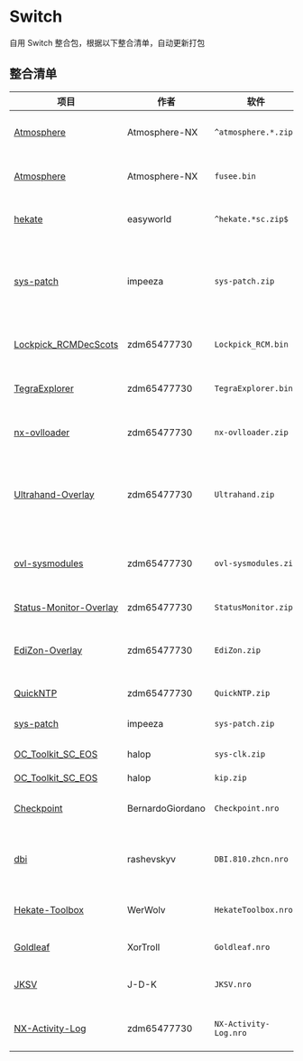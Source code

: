 # Switch
自用 Switch 整合包，根据以下整合清单，自动更新打包

## 整合清单

| 项目 | 作者 | 软件 | 版本 | 更新日期 | 存放路径 | 备注 |
| --- | --- | --- | --- | --- | --- | --- |
| [Atmosphere](https://github.com/Atmosphere-NX/Atmosphere) | Atmosphere-NX | `^atmosphere.*.zip$` |  |  | `switch_sdcard` | 大气层，Switch 系统破解核心 |
| [Atmosphere](https://github.com/Atmosphere-NX/Atmosphere) | Atmosphere-NX | `fusee.bin` | `1.9.4` | 20250903 | `switch_sdcard/bootloader/payloads/fusee.bin` | 大气层，Switch 系统破解核心 |
| [hekate](https://github.com/easyworld/hekate) | easyworld | `^hekate.*sc.zip$` | `v6.3.1` | 20250529 | `switch_sdcard` | bootloader 程序，用来启动大气层 |
| [sys-patch](https://github.com/impeeza/sys-patch) | impeeza | `sys-patch.zip` | `v1.5.6` | 20250505 | `switch_sdcard` | 外挂的大气层签名补丁，依赖 Tesla，替代 sigpatch |
| [Lockpick_RCMDecScots](https://github.com/zdm65477730/Lockpick_RCMDecScots) | zdm65477730 | `Lockpick_RCM.bin` | `1.9.15.0` | 20250516 | `switch_sdcard/bootloader/payloads/Lockpick_RCM.bin` | 主机系统的密钥提取工具 |
| [TegraExplorer](https://github.com/zdm65477730/TegraExplorer) | zdm65477730 | `TegraExplorer.bin` | `v4.2.0` | 20250516 | `switch_sdcard/bootloader/payloads/TegraExplorer.bin` | Hekate 下的文件管理工具 |
| [nx-ovlloader](https://github.com/zdm65477730/nx-ovlloader) | zdm65477730 | `nx-ovlloader.zip` | `1.0.7` | 20250801 | `switch_sdcard` | Tesla 启动器（Tesla 内核） |
| [Ultrahand-Overlay](https://github.com/zdm65477730/Ultrahand-Overlay) | zdm65477730 | `Ultrahand.zip` | `2.1.0-pre-release` | 20250906 | `switch_sdcard` | Tesla 菜单，替代 Tesla-Menu（Tesla 内核） |
| [ovl-sysmodules](https://github.com/zdm65477730/ovl-sysmodules) | zdm65477730 | `ovl-sysmodules.zip` | `v1.3.1` | 20250801 | `switch_sdcard` | Tesla 系统管理（Tesla 内核） |
| [Status-Monitor-Overlay](https://github.com/zdm65477730/Status-Monitor-Overlay) | zdm65477730 | `StatusMonitor.zip` | `v1.2.2` | 20250906 | `switch_sdcard` | Tesla 系统监视器 |
| [EdiZon-Overlay](https://github.com/zdm65477730/EdiZon-Overlay) | zdm65477730 | `EdiZon.zip` | `v1.0.8` | 20250801 | `switch_sdcard` | Tesla 金手指游戏修改，含 NRO |
| [QuickNTP](https://github.com/zdm65477730/QuickNTP) | zdm65477730 | `QuickNTP.zip` | `v1.5.1` | 20250801 | `switch_sdcard` | Tesla 时间同步工具 |
| [sys-patch](https://github.com/impeeza/sys-patch) | impeeza | `sys-patch.zip` | `v1.5.6` | 20250505 | `switch_sdcard` | Tesla 系统补丁 |
| [OC_Toolkit_SC_EOS](https://github.com/halop/OC_Toolkit_SC_EOS) | halop | `sys-clk.zip` | `1.6.8` | 20250903 | `switch_sdcard` | Tesla 超频插件 |
| [OC_Toolkit_SC_EOS](https://github.com/halop/OC_Toolkit_SC_EOS) | halop | `kip.zip` | `1.6.8` | 20250903 | `switch_sdcard/atmosphere/kips` | 超频组件 |
| [Checkpoint](https://github.com/BernardoGiordano/Checkpoint) | BernardoGiordano | `Checkpoint.nro` | `v3.10.1` | 20250622 | `switch_sdcard/switch/Checkpoint/Checkpoint.nro` | 游戏存档管理工具（NRO） |
| [dbi](https://github.com/rashevskyv/dbi) | rashevskyv | `DBI.810.zhcn.nro` | `810` | 20250911 | `switch_sdcard/switch/DBI/DBI.nro` | 游戏安装，存档管理和文件传输工具（NRO） |
| [Hekate-Toolbox](https://github.com/WerWolv/Hekate-Toolbox) | WerWolv | `HekateToolbox.nro` | `v4.0.3` | 20230417 | `switch_sdcard/switch/HekateToolbox/HekateToolbox.nro` | 深海工具箱，插件管理（NRO） |
| [Goldleaf](https://github.com/XorTroll/Goldleaf) | XorTroll | `Goldleaf.nro` | `1.1.1` | 20250610 | `switch_sdcard/switch/Goldleaf/Goldleaf.nro` | 文件管理工具（NRO） |
| [JKSV](https://github.com/J-D-K/JKSV) | J-D-K | `JKSV.nro` | `09/13/2025` | 20250914 | `switch_sdcard/switch/JKSV/JKSV.nro` | 游戏存档管理工具（NRO） |
| [NX-Activity-Log](https://github.com/zdm65477730/NX-Activity-Log) | zdm65477730 | `NX-Activity-Log.nro` | `v1.5.7` | 20250429 | `switch_sdcard/switch/NX-Activity-Log/NX-Activity-Log.nro` | 游戏游玩时间记录工具（NRO） |
